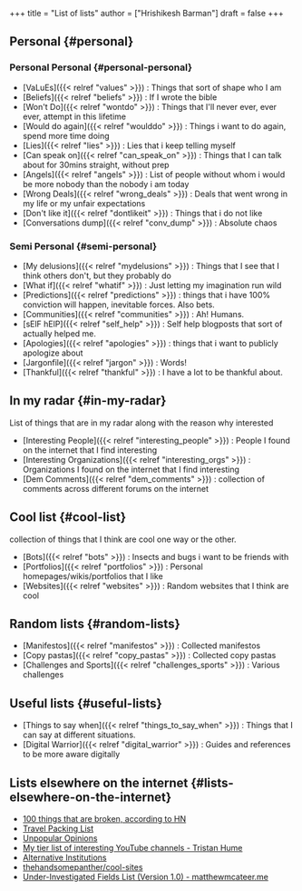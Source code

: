 +++
title = "List of lists"
author = ["Hrishikesh Barman"]
draft = false
+++

## Personal {#personal}


### Personal Personal {#personal-personal}

-   [VaLuEs]({{< relref "values" >}}) : Things that sort of shape who I am
-   [Beliefs]({{< relref "beliefs" >}}) : If I wrote the bible
-   [Won't Do]({{< relref "wontdo" >}}) : Things that I'll never ever, ever ever, attempt in this lifetime
-   [Would do again]({{< relref "woulddo" >}}) : Things i want to do again, spend more time doing
-   [Lies]({{< relref "lies" >}}) : Lies that i keep telling myself
-   [Can speak on]({{< relref "can_speak_on" >}}) : Things that I can talk about for 30mins straight, without prep
-   [Angels]({{< relref "angels" >}}) : List of people without whom i would be more nobody than the nobody i am today
-   [Wrong Deals]({{< relref "wrong_deals" >}}) : Deals that went wrong in my life or my unfair expectations
-   [Don't like it]({{< relref "dontlikeit" >}}) : Things that i do not like
-   [Conversations dump]({{< relref "conv_dump" >}}) : Absolute chaos


### Semi Personal {#semi-personal}

-   [My delusions]({{< relref "mydelusions" >}}) : Things that I see that I think others don't, but they probably do
-   [What if]({{< relref "whatif" >}}) : Just letting my imagination run wild
-   [Predictions]({{< relref "predictions" >}}) : things that i have 100% conviction will happen, inevitable forces. Also bets.
-   [Communities]({{< relref "communities" >}}) : Ah! Humans.
-   [sElF hElP]({{< relref "self_help" >}}) : Self help blogposts that sort of actually helped me.
-   [Apologies]({{< relref "apologies" >}}) : things that i want to publicly apologize about
-   [Jargonfile]({{< relref "jargon" >}}) : Words!
-   [Thankful]({{< relref "thankful" >}}) : I have a lot to be thankful about.


## In my radar {#in-my-radar}

List of things that are in my radar along with the reason why interested

-   [Interesting People]({{< relref "interesting_people" >}}) : People I found on the internet that I find interesting
-   [Interesting Organizations]({{< relref "interesting_orgs" >}}) : Organizations I found on the internet that I find interesting
-   [Dem Comments]({{< relref "dem_comments" >}}) : collection of comments across different forums on the internet


## Cool list {#cool-list}

collection of things that I think are cool one way or the other.

-   [Bots]({{< relref "bots" >}}) : Insects and bugs i want to be friends with
-   [Portfolios]({{< relref "portfolios" >}}) : Personal homepages/wikis/portfolios that I like
-   [Websites]({{< relref "websites" >}}) : Random websites that I think are cool


## Random lists {#random-lists}

-   [Manifestos]({{< relref "manifestos" >}}) : Collected manifestos
-   [Copy pastas]({{< relref "copy_pastas" >}}) : Collected copy pastas
-   [Challenges and Sports]({{< relref "challenges_sports" >}}) : Various challenges


## Useful lists {#useful-lists}

-   [Things to say when]({{< relref "things_to_say_when" >}}) : Things that I can say at different situations.
-   [Digital Warrior]({{< relref "digital_warrior" >}}) : Guides and references to be more aware digitally


## Lists elsewhere on the internet {#lists-elsewhere-on-the-internet}

-   [100 things that are broken, according to HN](https://news.ycombinator.com/item?id=11860496)
-   [Travel Packing List](https://www.evernote.com/shard/s204/client/snv?noteGuid=6ca15c53-0981-4e4a-ac7e-3871947c7414&noteKey=154edd1559be9188a589c6713b4b7ae8&sn=https%3A%2F%2Fwww.evernote.com%2Fshard%2Fs204%2Fsh%2F6ca15c53-0981-4e4a-ac7e-3871947c7414%2F154edd1559be9188a589c6713b4b7ae8&title=Travel%2BPacking%2BList)
-   [Unpopular Opinions](https://www.hella.cheap/unpopular-opinions/)
-   [My tier list of interesting YouTube channels - Tristan Hume](https://thume.ca/2020/07/19/my-youtube-tier-list/)
-   [Alternative Institutions](https://mason.gmu.edu/~rhanson/altinst.html)
-   [thehandsomepanther/cool-sites](https://github.com/thehandsomepanther/cool-sites)
-   [Under-Investigated Fields List (Version 1.0) - matthewmcateer.me](https://matthewmcateer.me/blog/under-investigated-fields/)
